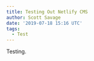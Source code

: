 ```yaml
---
title: Testing Out Netlify CMS
author: Scott Savage
date: '2019-07-18 15:16 UTC'
tags:
  - Test
---
```

Testing.
